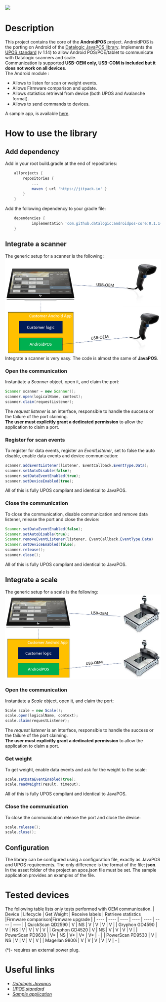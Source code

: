 [![](https://jitpack.io/v/datalogic/androidpos-core.svg)](https://jitpack.io/#datalogic/androidpos-core)
# Description
This project contains the core of the **AndroidPOS** project. AndroidPOS is the porting on Android of the [Datalogic JavaPOS library](https://datalogic.github.io/javapos/overview/). Implements the [UPOS standard](https://www.omg.org/spec/UPOS/) (v 1.14) to allow Android POS/POE/tablet to communicate with Datalogic scanners and scale.<br>
Communication is supported **USB-OEM only, USB-COM is included but it does not work on all devices**.<br>
The Android module :
- Allows to listen for scan or weight events.
- Allows Firmware comparison and update.
- Allows statistics retrieval from device (both UPOS and Avalanche format).
- Allows to send commands to devices.

A sample app, is available [here](https://github.com/datalogic/androidPOS-sampleApp).
# How to use the library
## Add dependency
Add in your root build.gradle at the end of repositories:
~~~gradle
    allprojects {
		repositories {
			...
			maven { url 'https://jitpack.io' }
		}
	}
~~~
Add the following dependency to your gradle file:
~~~gradle
    dependencies {
	        implementation 'com.github.datalogic:androidpos-core:0.1.1-alpha'
	}
~~~
## Integrate a scanner
The generic setup for a scanner is the following:
![Scanner setup](/documentation/scanner-setup.PNG)
Integrate a scanner is very easy. The code is almost the same of **JavaPOS**.<br>
### Open the communication
Instantiate a *Scanner* object, open it, and claim the port:
~~~java
Scanner scanner = new Scanner();
scanner.open(logicalName, context);
scanner.claim(requestListener);
~~~
The *request listener* is an interface, responsible to handle the success or the failure of the port claiming.<br>
**The user must explicitly grant a dedicated permission** to allow the application to claim a port.
### Register for scan events
To register for data events, register an *EventListener*, set to false the auto disable, enable data events and device communication:
~~~java
scanner.addEventListener(listener, EventCallback.EventType.Data);
scanner.setAutoDisable(false);
scanner.setDataEventEnabled(true);
scanner.setDeviceEnabled(true);
~~~
All of this is fully UPOS compliant and identical to JavaPOS.
### Close the communication
To close the communication, disable communication and remove data listener, release the port and close the device:
~~~java
Scanner.setDataEventEnabled(false);
Scanner.setAutoDisable(true);
Scanner.removeEventListener(listener, EventCallback.EventType.Data)
Scanner.setDeviceEnabled(false);
scanner.release();
scanner.close();
~~~
All of this is fully UPOS compliant and identical to JavaPOS.
## Integrate a scale
The generic setup for a scale is the following:
![Scale setup](/documentation/scale-setup.PNG)
### Open the communication
Instantiate a *Scale* object, open it, and claim the port:
~~~java
Scale scale = new Scale();
scale.open(logicalName, context);
scale.claim(requestListener);
~~~
The *request listener* is an interface, responsible to handle the success or the failure of the port claiming.<br>
**The user must explicitly grant a dedicated permission** to allow the application to claim a port.
### Get weight
To get weight, enable data events and ask for the weight to the scale:
~~~java
scale.setDataEventEnabled(true);
scale.readWeight(result, timeout);
~~~
All of this is fully UPOS compliant and identical to JavaPOS.
### Close the communication
To close the communication release the port and close the device:
~~~java
scale.release();
scale.close();
~~~
## Configuration
The library can be configured using a configuration file, exactly as JavaPOS and UPOS requirements. The only difference is the format of the file: **json**. In the asset folder of the project an apos.json file must be set. The sample application provides an examples of the file.
# Tested devices
The following table lists only tests performed with OEM communication.
| Device 			| Lifecycle | Get Weight 	| Receive labels 	| Retrieve statistics 	|Firmware comparison|Firmware upgrade	|
| ---- 				| ---- 		| ---- 			| ---- 				| ---- 					| ---- 				| ---- 				|
| QuickScan QD2590 	| V 		| NS 			| V 				| V 					| V 				| V 				| 
| Gryphon GD4590 	| V 		| NS 			| V 				| V 					| V 				| V 				|
| Gryphon GD4520 	| V 		| NS 			| V 				| V					 	| V 				| V 				|
| PowerScan PD9630	| V*		| NS			| V*				| V*					| V*				| -					|
| PowerScan PD9530	| V			| NS			| V					| V						| V					| V					|
| Magellan 9800i	| V			| V				| V					| V						| V					| -					|

  (*)- requires an external power plug.
# Useful links
- *[Datalogic Javapos](https://datalogic.github.io/javapos/overview/)*
- *[UPOS standard](https://www.omg.org/spec/UPOS/)*
- *[Sample application](https://github.com/datalogic/androidPOS-sampleApp)*